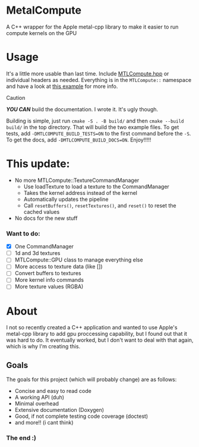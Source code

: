 # MetalCompute
A C++ wrapper for the Apple metal-cpp library to make it easier to run compute kernels on the GPU

# Usage
It's a little more usable than last time. Include [MTLCompute.hpp](src/MTLCompute.hpp) or individual
headers as needed. Everything is in the `MTLCompute::` namespace and have a look at [this example](src/hellometalcompute.cpp)
for more info. 
> [!CAUTION]
> ***YOU CAN*** build the documentation. I wrote it. It's ugly though.

Building is simple, just run `cmake -S . -B build/` and then `cmake --build build/` in the top directory.
That will build the two example files. To get tests, add `-DMTLCOMPUTE_BUILD_TESTS=ON` to the first command
before the `-S`. To get the docs, add `-DMTLCOMPUTE_BUILD_DOCS=ON`. Enjoy!!!!!


# This update:

- No more MTLCompute::TextureCommandManager
  - Use loadTexture to load a texture to the CommandManager
  - Takes the kernel address instead of the kernel
  - Automatically updates the pipeline
  - Call `resetBuffers()`, `resetTextures()`, and `reset()` to reset the cached values
- No docs for the new stuff

### Want to do:

- [x] One CommandManager
- [ ] 1d and 3d textures
- [ ] MTLCompute::GPU class to manage everything else
- [ ] More access to texture data (like [])
- [ ] Convert buffers to textures
- [ ] More kernel info commands
- [ ] More texture values (RGBA)

# About
I not so recently created a C++ application and wanted to use Apple's metal-cpp library to add gpu
proccessing capability, but I found out that it was hard to do. It eventually worked, but I don't want
to deal with that again, which is why I'm creating this.


## Goals
The goals for this project (which will probably change) are as follows:

- Concise and easy to read code
- A working API (duh)
- Minimal overhead
- Extensive documentation (Doxygen)
- Good, if not complete testing code coverage (doctest)
- and more!! (i cant think)


### The end :)
